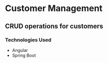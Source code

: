 # Customer Management

## CRUD operations for customers 

### Technologies Used
* Angular
* Spring Boot
